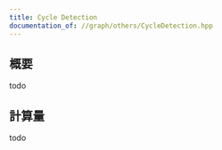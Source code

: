 ```yaml
---
title: Cycle Detection
documentation_of: //graph/others/CycleDetection.hpp
---
```


## 概要

todo

## 計算量
todo